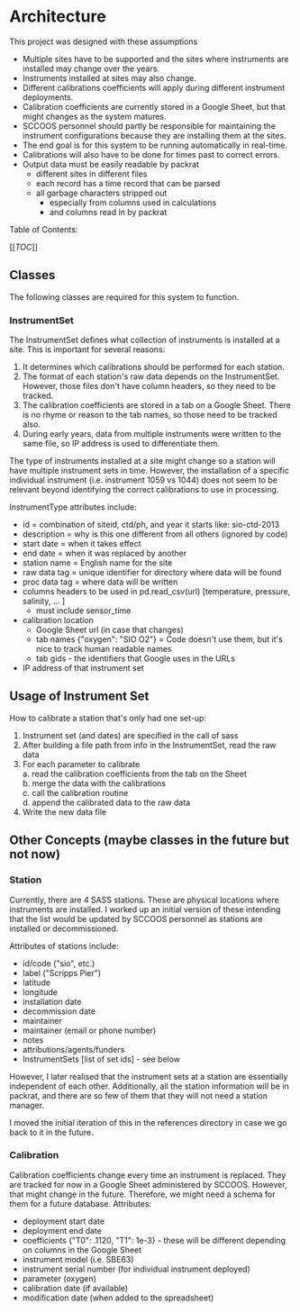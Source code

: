# Architecture

This project was designed with these assumptions

* Multiple sites have to be supported and the sites where instruments are installed may change over the years.
* Instruments installed at sites may also change.
* Different calibrations coefficients will apply during different instrument deployments.
* Calibration coefficients are currently stored in a Google Sheet, but that might changes as the system matures.
* SCCOOS personnel should partly be responsible for maintaining the instrument configurations because they are 
installing them at the sites.
* The end goal is for this system to be running automatically in real-time.
* Calibrations will also have to be done for times past to correct errors.
* Output data must be easily readable by packrat
  * different sites in different files
  * each record has a time record that can be parsed
  * all garbage characters stripped out
    * especially from columns used in calculations
    * and columns read in by packrat

Table of Contents:

[[_TOC_]]

## Classes

The following classes are required for this system to function.

### InstrumentSet

The InstrumentSet defines what collection of instruments is installed at a site.  This is important for several reasons:
1. It determines which calibrations should be performed for each station. 
2. The format of each station's raw data depends on the InstrumentSet. 
  However, those files don't have column headers, so they need to be tracked.
3. The calibration coefficients are stored in a tab on a Google Sheet. There 
is no rhyme or reason to the tab names, so those need to be tracked also.
4. During early years, data from multiple instruments were written to the same file,
so IP address is used to differentiate them.

The type of instruments installed at a site might change so a station will 
have multiple instrument sets in time. However, the installation of a 
specific individual instrument (i.e. instrument 1059 vs 1044) does not seem 
to be relevant beyond identifying the correct calibrations to use in 
processing.

InstrumentType attributes include:
* id = combination of siteid, ctd/ph, and year it starts like: sio-ctd-2013
* description = why is this one different from all others (ignored by code)
* start date = when it takes effect
* end date = when it was replaced by another
* station name = English name for the site
* raw data tag = unique identifier for directory where data will be found
* proc data tag = where data will be written
* columns headers to be used in pd.read_csv(url) [temperature, pressure, salinity, ... ]
    * must include sensor_time
* calibration location
  * Google Sheet url (in case that changes)
  * tab names {"oxygen": "SIO O2"} = Code doesn't use them, but it's nice to track human readable 
  names
  * tab gids - the identifiers that Google uses in the URLs
* IP address of that instrument set


## Usage of Instrument Set

How to calibrate a station that's only had one set-up:

1. Instrument set (and dates) are specified in the call of sass
2. After building a file path from info in the InstrumentSet, read the raw data
3. For each parameter to calibrate\
  a. read the calibration coefficients from the tab on the Sheet\
  b. merge the data with the calibrations\
  c. call the calibration routine\
  d. append the calibrated data to the raw data
4. Write the new data file


## Other Concepts (maybe classes in the future but not now)

### Station

Currently, there are 4 SASS stations. These are physical locations where 
instruments are installed. I worked up an initial version of these intending
that the list would be updated by SCCOOS personnel as stations are installed 
or decommissioned.

Attributes of stations include:
* id/code ("sio", etc.)
* label ("Scripps Pier")
* latitude
* longitude
* installation date
* decommission date
* maintainer
* maintainer (email or phone number)
* notes
* attributions/agents/funders
* InstrumentSets [list of set ids] - see below

However, I later realised that the instrument sets at a station are 
essentially independent of each other. Additionally, all the station 
information will be in packrat, and there are so few of them that they will 
not need a station manager. 

I moved the initial iteration of this in the references directory in case we 
go back to it in the future.

  
### Calibration

Calibration coefficients change every time an instrument is replaced. They 
are tracked for now in a Google Sheet administered by SCCOOS. However, that 
might change in the future. Therefore, we might need a schema for them 
for a future database.  Attributes:

* deployment start date
* deployment end date
* coefficients {"T0": .1120, "T1": 1e-3} - these will be different depending on columns in the Google Sheet
* instrument model (i.e. SBE63)
* instrument serial number (for individual instrument deployed)
* parameter (oxygen)
* calibration date (if available)
* modification date (when added to the spreadsheet)



